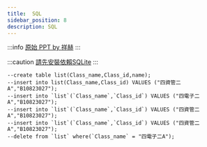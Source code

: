 ```yaml
---
title:  SQL
sidebar_position: 8
description: SQL
---
```


:::info
[原始 PPT by 祥赫](https://drive.brid.cf/d/Microsoft/yuntech/0.%20%E8%AA%B2%E7%A8%8B%E8%B3%87%E6%96%99/1.%20%E4%B8%80%E5%B9%B4%E7%B4%9A%E4%B8%8A%E5%AD%B8%E6%9C%9F/3.9%20%E7%B6%B2%E8%B7%AF%E7%AE%A1%E7%90%86/12.07%20SQL/SQL_I_.pptx)
:::

:::caution
[請先安裝依賴SQLite](https://sqlitestudio.pl/)
:::
```
--create table list(Class_name,Class_id,name);
--insert into list(Class_name,Class_id) VALUES ("四資管二A","B10823027");
--insert into `list`(`Class_name`,`Class_id`) VALUES ("四電子二A","B10823027");
--insert into `list`(`Class_name`,`Class_id`) VALUES ("四資管二A","B10823027");
--insert into `list`(`Class_name`,`Class_id`) VALUES ("四資管二A","B10823027");
--delete from `list` where(`Class_name` = "四電子二A");
```